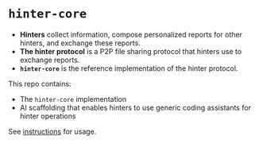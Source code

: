 # `hinter-core`

- **Hinters** collect information, compose personalized reports for other hinters, and exchange these reports.
- **The hinter protocol** is a P2P file sharing protocol that hinters use to exchange reports.
- **`hinter-core`** is the reference implementation of the hinter protocol.

This repo contains:
- The `hinter-core` implementation
- AI scaffolding that enables hinters to use generic coding assistants for hinter operations

See [instructions](./instructions.md) for usage.

